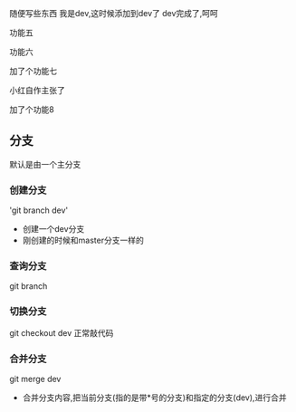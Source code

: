 随便写些东西
我是dev,这时候添加到dev了
dev完成了,呵呵

功能五 

功能六

加了个功能七

小红自作主张了

加了个功能8


## 分支
默认是由一个主分支
### 创建分支
'git branch dev'
   + 创建一个dev分支
   + 刚创建的时候和master分支一样的

### 查询分支
git branch
### 切换分支
git checkout dev
正常敲代码

### 合并分支
git merge dev
+ 合并分支内容,把当前分支(指的是带*号的分支)和指定的分支(dev),进行合并